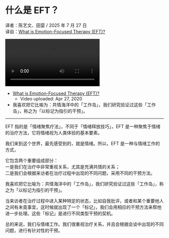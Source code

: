# 什么是 EFT？
译者：陈艺文、田婴 / 2025 年 7 月 27 日  
译自：[What is Emotion-Focused Therapy (EFT)?](https://youtube.com/watch?v=XcymHw9AZvg)  

<div class="video-wrapper"><video src="/assets/files/what_is_eft.mp4" controls playsinline></video></div>

- [What is Emotion-Focused Therapy (EFT)?](https://youtube.com/watch?v=XcymHw9AZvg)
  - Video uploaded: Apr 27, 2020
- 我喜欢把它比喻为：共情海洋中的「工作岛」，我们研究验证过这些「工作岛」，称之为「以标记为指引的干预」。

---

EFT 指的是「情绪聚焦疗法」，不同于「情绪释放技巧」，EFT 是一种聚焦于情绪的治疗方法，它将情绪视为人类体验的基本要素。

我们来到这个世界，最先感受到的，就是情绪。所以，EFT 是一种与情绪工作的方式，

它包含两个重要组成部分：  
一是我们在治疗中非常重视关系，尤其是充满共情的关系；  
二是我们会根据来访者在治疗过程中出现的不同问题，采用不同的干预方法。

我喜欢把它比喻为：共情海洋中的「工作岛」，我们研究验证过这些「工作岛」，称之为「以标记为指引的干预」。

当来访者在治疗过程中进入某种特定的状态，比如自我批评，或者和某个重要他人之间有未竟事宜，这时候就出现了一个「标记」，我们会用相应的干预方法来帮他进一步处理。这些「标记」是进行不同类型干预的契机。

总的来说，我们与情绪工作。我们很重视治疗关系，并且会根据会谈中出现的不同问题，进行有针对性的干预。
